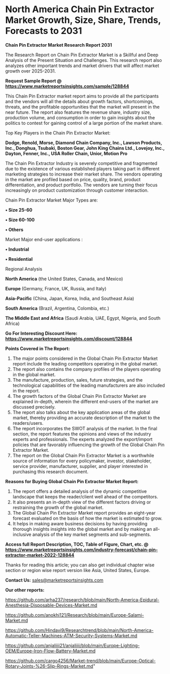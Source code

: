 # North America Chain Pin Extractor Market Growth, Size, Share, Trends, Forecasts to 2031

<strong>Chain Pin Extractor Market Research Report 2031</strong>

The Research Report on Chain Pin Extractor Market is a Skillful and Deep Analysis of the Present Situation and Challenges. This research report also analyzes other important trends and market drivers that will affect market growth over 2025-2031.

<strong>Request Sample Report @ <a href=https://www.marketreportsinsights.com/sample/128844>https://www.marketreportsinsights.com/sample/128844</a></strong>

This Chain Pin Extractor market report aims to provide all the participants and the vendors will all the details about growth factors, shortcomings, threats, and the profitable opportunities that the market will present in the near future. The report also features the revenue share, industry size, production volume, and consumption in order to gain insights about the politics to contest for gaining control of a large portion of the market share.

Top Key Players in the Chain Pin Extractor Market:

<strong>Dodge, Renold, Morse, Diamond Chain Company, Inc., Lawson Products, Inc., Donghua, Tsubaki, Boston Gear, John King Chains Ltd., Lovejoy, Inc., Dayton, Fenner, Inc., USA Roller Chain, Unior, Motion Pro</strong>

The Chain Pin Extractor Industry is severely competitive and fragmented due to the existence of various established players taking part in different marketing strategies to increase their market share. The vendors operating in the market are profiled based on price, quality, brand, product differentiation, and product portfolio. The vendors are turning their focus increasingly on product customization through customer interaction.

Chain Pin Extractor Market Major Types are:

<strong>• Size 25-60

• Size 60-100

• Others</strong>

Market Major end-user applications :

<strong>• Industrial

• Residential</strong>

Regional Analysis

</u><strong><b>North America</b></strong> (the United States, Canada, and Mexico)

<strong><b>Europe </b></strong>(Germany, France, UK, Russia, and Italy)

<strong><b>Asia-Pacific</b></strong> (China, Japan, Korea, India, and Southeast Asia)

<strong><b>South America</b></strong> (Brazil, Argentina, Colombia, etc.)

<strong><b>The Middle East and Africa</b></strong> (Saudi Arabia, UAE, Egypt, Nigeria, and South Africa)

<strong>Go For Interesting Discount Here: <a href=https://www.marketreportsinsights.com/discount/128844>https://www.marketreportsinsights.com/discount/128844</a></strong>

<strong>Points Covered in The Report:</strong>
<ol>
  <li>The major points considered in the Global Chain Pin Extractor Market report include the leading competitors operating in the global market.</li>
  <li>The report also contains the company profiles of the players operating in the global market.</li>
  <li>The manufacture, production, sales, future strategies, and the technological capabilities of the leading manufacturers are also included in the report.</li>
  <li>The growth factors of the Global Chain Pin Extractor Market are explained in-depth, wherein the different end-users of the market are discussed precisely.</li>
  <li>The report also talks about the key application areas of the global market, thereby providing an accurate description of the market to the readers/users.</li>
  <li>The report incorporates the SWOT analysis of the market. In the final section, the report features the opinions and views of the industry experts and professionals. The experts analyzed the export/import policies that are favorably influencing the growth of the Global Chain Pin Extractor Market.</li>
  <li>The report on the Global Chain Pin Extractor Market is a worthwhile source of information for every policymaker, investor, stakeholder, service provider, manufacturer, supplier, and player interested in purchasing this research document.</li>
</ol>
<strong>Reasons for Buying Global Chain Pin Extractor Market Report:</strong>

<ol>
  <li>The report offers a detailed analysis of the dynamic competitive landscape that keeps the reader/client well ahead of the competitors.</li>
  <li>It also presents an in-depth view of the different factors driving or restraining the growth of the global market.</li>
  <li>The Global Chain Pin Extractor Market report provides an eight-year forecast evaluated on the basis of how the market is estimated to grow.</li>
  <li>It helps in making aware business decisions by having providing thorough insights insights into the global market and by making an all-inclusive analysis of the key market segments and sub-segments.</li>
</ol>
<strong>Access full Report Description, TOC, Table of Figure, Chart, etc. @ <a href=https://www.marketreportsinsights.com/industry-forecast/chain-pin-extractor-market-2022-128844>https://www.marketreportsinsights.com/industry-forecast/chain-pin-extractor-market-2022-128844</a></strong>


Thanks for reading this article; you can also get individual chapter wise section or region wise report version like Asia, United States, Europe.

<strong>Contact Us:</strong>
sales@marketreportsinsights.com

<strong>Our other reports:</strong>

<a href=https://github.com/arha237/research/blob/main/North-America-Epidural-Anesthesia-Disposable-Devices-Market.md>https://github.com/arha237/research/blob/main/North-America-Epidural-Anesthesia-Disposable-Devices-Market.md</a>

<a href=https://github.com/anokhi121/Research/blob/main/Europe-Salami-Market.md>https://github.com/anokhi121/Research/blob/main/Europe-Salami-Market.md</a>

<a href=https://github.com/Hindavi9/Researchtrend/blob/main/North-America-Automatic-Teller-Machines-ATM-Security-Systems-Market.md>https://github.com/Hindavi9/Researchtrend/blob/main/North-America-Automatic-Teller-Machines-ATM-Security-Systems-Market.md</a>

<a href=https://github.com/anjaliiii21/anjaliiii/blob/main/Europe-Lighting-OEM/Europe-Iron-Flow-Battery-Market.md>https://github.com/anjaliiii21/anjaliiii/blob/main/Europe-Lighting-OEM/Europe-Iron-Flow-Battery-Market.md</a>

<a href=https://github.com/cargo4256/Market-trend/blob/main/Europe-Optical-Rotary-Joints-%26-Slip-Rings-Market.md>https://github.com/cargo4256/Market-trend/blob/main/Europe-Optical-Rotary-Joints-%26-Slip-Rings-Market.md</a>"
